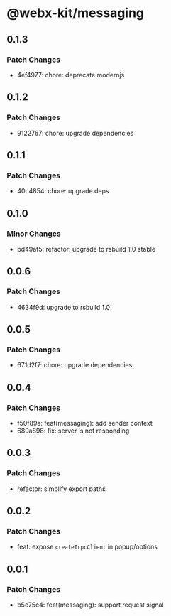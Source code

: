 # @webx-kit/messaging

## 0.1.3

### Patch Changes

- 4ef4977: chore: deprecate modernjs

## 0.1.2

### Patch Changes

- 9122767: chore: upgrade dependencies

## 0.1.1

### Patch Changes

- 40c4854: chore: upgrade deps

## 0.1.0

### Minor Changes

- bd49af5: refactor: upgrade to rsbuild 1.0 stable

## 0.0.6

### Patch Changes

- 4634f9d: upgrade to rsbuild 1.0

## 0.0.5

### Patch Changes

- 671d2f7: chore: upgrade dependencies

## 0.0.4

### Patch Changes

- f50f89a: feat(messaging): add sender context
- 689a898: fix: server is not responding

## 0.0.3

### Patch Changes

- refactor: simplify export paths

## 0.0.2

### Patch Changes

- feat: expose `createTrpcClient` in popup/options

## 0.0.1

### Patch Changes

- b5e75c4: feat(messaging): support request signal
